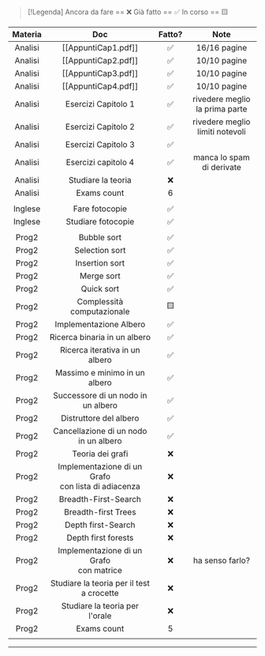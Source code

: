 
> [!Legenda]
> Ancora da fare == ❌ 
> Già fatto == ✅
> In corso == 🟨
> 

| Materia |                          Doc                           | Fatto? |              Note               |
| :-----: | :----------------------------------------------------: | :----: | :-----------------------------: |
| Analisi |                  [[AppuntiCap1.pdf]]                   |   ✅    |          16/16 pagine           |
| Analisi |                  [[AppuntiCap2.pdf]]                   |   ✅    |          10/10 pagine           |
| Analisi |                  [[AppuntiCap3.pdf]]                   |   ✅    |          10/10 pagine           |
| Analisi |                  [[AppuntiCap4.pdf]]                   |   ✅    |          10/10 pagine           |
| Analisi |                  Esercizi Capitolo 1                   |   ✅    | rivedere meglio la prima parte  |
| Analisi |                  Esercizi Capitolo 2                   |   ✅    | rivedere meglio limiti notevoli |
| Analisi |                  Esercizi Capitolo 3                   |   ✅    |                                 |
| Analisi |                  Esercizi capitolo 4                   |   ✅    |    manca lo spam di derivate    |
| Analisi |                   Studiare la teoria                   |   ❌    |                                 |
| Analisi |                      Exams count                       |   6    |                                 |
|         |                                                        |        |                                 |
| Inglese |                     Fare fotocopie                     |   ✅    |                                 |
| Inglese |                   Studiare fotocopie                   |   ✅    |                                 |
|         |                                                        |        |                                 |
|  Prog2  |                      Bubble sort                       |   ✅    |                                 |
|  Prog2  |                     Selection sort                     |   ✅    |                                 |
|  Prog2  |                     Insertion sort                     |   ✅    |                                 |
|  Prog2  |                       Merge sort                       |   ✅    |                                 |
|  Prog2  |                       Quick sort                       |   ✅    |                                 |
|  Prog2  |               Complessità computazionale               |   🟨   |                                 |
|  Prog2  |                 Implementazione Albero                 |   ✅    |                                 |
|  Prog2  |              Ricerca binaria in un albero              |   ✅    |                                 |
|  Prog2  |             Ricerca iterativa in un albero             |   ✅    |                                 |
|  Prog2  |             Massimo e minimo in un albero              |   ✅    |                                 |
|  Prog2  |           Successore di un nodo in un albero           |   ✅    |                                 |
|  Prog2  |                 Distruttore del albero                 |   ✅    |                                 |
|  Prog2  |         Cancellazione di un nodo in un albero          |   ✅    |                                 |
|  Prog2  |                    Teoria dei grafi                    |   ❌    |                                 |
|  Prog2  | Implementazione di un Grafo <br>con lista di adiacenza |   ❌    |                                 |
|  Prog2  |                  Breadth-First-Search                  |   ❌    |                                 |
|  Prog2  |                  Breadth-first Trees                   |   ❌    |                                 |
|  Prog2  |                   Depth first-Search                   |   ❌    |                                 |
|  Prog2  |                  Depth first forests                   |   ❌    |                                 |
|  Prog2  |      Implementazione di un Grafo <br>con matrice       |   ❌    |         ha senso farlo?         |
|  Prog2  |       Studiare la teoria per il test a crocette        |   ❌    |                                 |
|  Prog2  |             Studiare la teoria per l'orale             |   ❌    |                                 |
|  Prog2  |                      Exams count                       |   5    |                                 |
|         |                                                        |        |                                 |



---


